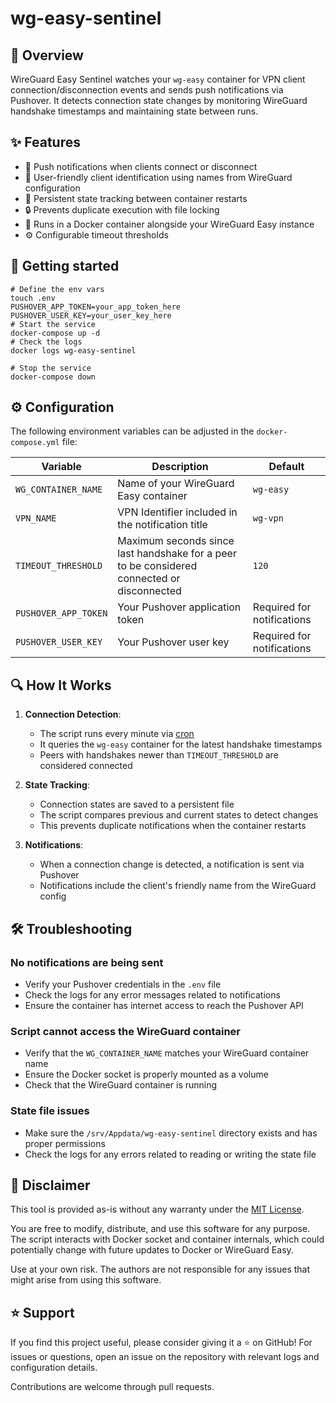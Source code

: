 # wg-easy-sentinel

## 📖 Overview
WireGuard Easy Sentinel watches your `wg-easy` container for VPN client connection/disconnection events and sends push notifications via Pushover. It detects connection state changes by monitoring WireGuard handshake timestamps and maintaining state between runs.

## ✨ Features

* 🔔 Push notifications when clients connect or disconnect
* 👤 User-friendly client identification using names from WireGuard configuration
* 🔄 Persistent state tracking between container restarts
* 🔒 Prevents duplicate execution with file locking
* 🐳 Runs in a Docker container alongside your WireGuard Easy instance
* ⚙️ Configurable timeout thresholds

## 🚀 Getting started

```shell
# Define the env vars
touch .env
PUSHOVER_APP_TOKEN=your_app_token_here
PUSHOVER_USER_KEY=your_user_key_here
# Start the service
docker-compose up -d
# Check the logs
docker logs wg-easy-sentinel

# Stop the service
docker-compose down
```

## ⚙️ Configuration

The following environment variables can be adjusted in the `docker-compose.yml` file:

| Variable | Description | Default |
|----------|-------------|---------|
| `WG_CONTAINER_NAME` | Name of your WireGuard Easy container | `wg-easy` |
| `VPN_NAME` | VPN Identifier included in the notification title | `wg-vpn` |
| `TIMEOUT_THRESHOLD` | Maximum seconds since last handshake for a peer to be considered connected or disconnected | `120` |
| `PUSHOVER_APP_TOKEN` | Your Pushover application token | Required for notifications |
| `PUSHOVER_USER_KEY` | Your Pushover user key | Required for notifications |

## 🔍 How It Works

1. **Connection Detection**:
   - The script runs every minute via [cron](https://github.com/xegabriel/wg-easy-sentinel/blob/main/Dockerfile#L14)
   - It queries the `wg-easy` container for the latest handshake timestamps
   - Peers with handshakes newer than `TIMEOUT_THRESHOLD` are considered connected

2. **State Tracking**:
   - Connection states are saved to a persistent file
   - The script compares previous and current states to detect changes
   - This prevents duplicate notifications when the container restarts

3. **Notifications**:
   - When a connection change is detected, a notification is sent via Pushover
   - Notifications include the client's friendly name from the WireGuard config

## 🛠️ Troubleshooting

### No notifications are being sent

- Verify your Pushover credentials in the `.env` file
- Check the logs for any error messages related to notifications
- Ensure the container has internet access to reach the Pushover API

### Script cannot access the WireGuard container

- Verify that the `WG_CONTAINER_NAME` matches your WireGuard container name
- Ensure the Docker socket is properly mounted as a volume
- Check that the WireGuard container is running

### State file issues

- Make sure the `/srv/Appdata/wg-easy-sentinel` directory exists and has proper permissions
- Check the logs for any errors related to reading or writing the state file

## 📜 Disclaimer
This tool is provided as-is without any warranty under the [MIT License](https://github.com/xegabriel/wg-easy-sentinel/blob/main/LICENSE).

You are free to modify, distribute, and use this software for any purpose. The script interacts with Docker socket and container internals, which could potentially change with future updates to Docker or WireGuard Easy.

Use at your own risk. The authors are not responsible for any issues that might arise from using this software.

## ⭐ Support

If you find this project useful, please consider giving it a ⭐ on GitHub! For issues or questions, open an issue on the repository with relevant logs and configuration details.

Contributions are welcome through pull requests.